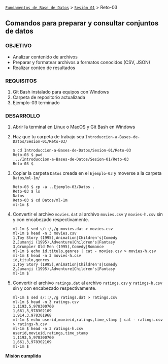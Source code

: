 [`Fundamentos de Base de Datos`](../../Readme.md) > [`Sesión 01`](../Readme.md) > Reto-03
## Comandos para preparar y consultar conjuntos de datos

### OBJETIVO
- Analizar contenido de archivos
- Preparar y formatear archivos a formatos conocidos (CSV, JSON)
- Realizar conteo de resultados

### REQUISITOS
1. Git Bash instalado para equipos con Windows
1. Carpeta de repositorio actualizada
1. Ejemplo-03 terminado

### DESARROLLO
1. Abrir la terminal en Linux o MacOS y Git Bash en Windows

1. Haz que tu carpeta de trabajo sea `Introduccion-a-Bases-de-Datos/Sesion-01/Reto-03/`
   ```console
   $ cd Introduccion-a-Bases-de-Datos/Sesion-01/Reto-03
   Reto-03 $ pwd
   .../Introduccion-a-Bases-de-Datos/Sesion-01/Reto-03
   Reto-03 $
   ```

1. Copiar la carpeta `Datos` creada en el `Ejemplo-03` y moverse a la carpeta `Datos/ml-1m/`
   ```console
   Reto-03 $ cp -a ..Ejemplo-03/Datos .
   Reto-03 $ ls
   Datos
   Reto-03 $ cd Datos/ml-1m
   ml-1m $
   ```

1. Convertir el archivo `movies.dat` al archivo `movies.csv` y `movies-h.csv` sin y con encabezado respectivamente.
   ```console
   ml-1m $ sed s/::/,/g movies.dat > movies.csv
   ml-1m $ head -n 3 movies.csv
   1,Toy Story (1995),Animation|Children's|Comedy
   2,Jumanji (1995),Adventure|Children's|Fantasy
   3,Grumpier Old Men (1995),Comedy|Romance
   ml-1m $ echo id,titulo,genres | cat - movies.csv > movies-h.csv
   ml-1m $ head -n 3 movies-h.csv
   id,titulo,genres
   1,Toy Story (1995),Animation|Children's|Comedy
   2,Jumanji (1995),Adventure|Children's|Fantasy
   ml-1m $
   ```

1. Convertir el archivo `ratings.dat` al archivo `ratings.csv` y `ratings-h.csv` sin y con encabezado respectivamente.
   ```console
   ml-1m $ sed s/::/,/g ratings.dat > ratings.csv
   ml-1m $ head -n 3 ratings.csv
   1,1193,5,978300760
   1,661,3,978302109
   1,914,3,978301968   
   ml-1m $ echo userid,movieid,ratings,time_stamp | cat - ratings.csv > ratings-h.csv
   ml-1m $ head -n 3 ratings-h.csv
   userid,movieid,ratings,time_stamp
   1,1193,5,978300760
   1,661,3,978302109
   ml-1m $
   ```

__Misión cumplida__
